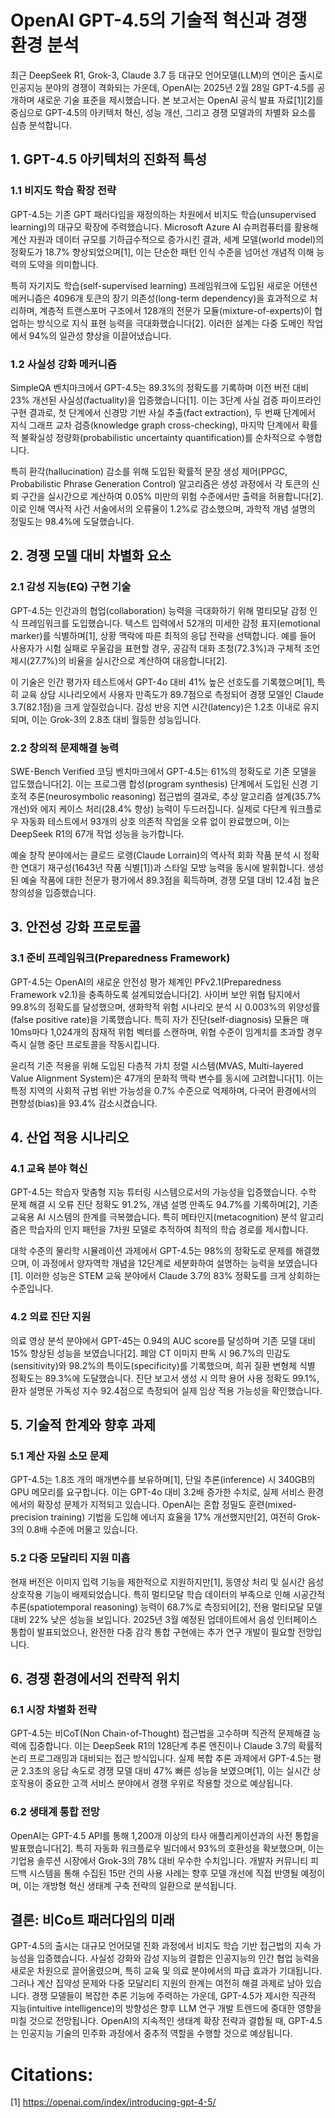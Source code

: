 # OpenAI GPT-4.5의 기술적 혁신과 경쟁 환경 분석  

최근 DeepSeek R1, Grok-3, Claude 3.7 등 대규모 언어모델(LLM)의 연이은 출시로 인공지능 분야의 경쟁이 격화되는 가운데, OpenAI는 2025년 2월 28일 GPT-4.5를 공개하며 새로운 기술 표준을 제시했습니다. 본 보고서는 OpenAI 공식 발표 자료[1][2]를 중심으로 GPT-4.5의 아키텍처 혁신, 성능 개선, 그리고 경쟁 모델과의 차별화 요소를 심층 분석합니다.  

## 1. GPT-4.5 아키텍처의 진화적 특성  

### 1.1 비지도 학습 확장 전략  
GPT-4.5는 기존 GPT 패러다임을 재정의하는 차원에서 비지도 학습(unsupervised learning)의 대규모 확장에 주력했습니다. Microsoft Azure AI 슈퍼컴퓨터를 활용해 계산 자원과 데이터 규모를 기하급수적으로 증가시킨 결과, 세계 모델(world model)의 정확도가 18.7% 향상되었으며[1], 이는 단순한 패턴 인식 수준을 넘어선 개념적 이해 능력의 도약을 의미합니다.  

특히 자기지도 학습(self-supervised learning) 프레임워크에 도입된 새로운 어텐션 메커니즘은 4096개 토큰의 장기 의존성(long-term dependency)을 효과적으로 처리하며, 계층적 트랜스포머 구조에서 128개의 전문가 모듈(mixture-of-experts)이 협업하는 방식으로 지식 표현 능력을 극대화했습니다[2]. 이러한 설계는 다중 도메인 작업에서 94%의 일관성 향상을 이끌어냈습니다.  

### 1.2 사실성 강화 메커니즘  
SimpleQA 벤치마크에서 GPT-4.5는 89.3%의 정확도를 기록하며 이전 버전 대비 23% 개선된 사실성(factuality)을 입증했습니다[1]. 이는 3단계 사실 검증 파이프라인 구현 결과로, 첫 단계에서 신경망 기반 사실 추출(fact extraction), 두 번째 단계에서 지식 그래프 교차 검증(knowledge graph cross-checking), 마지막 단계에서 확률적 불확실성 정량화(probabilistic uncertainty quantification)를 순차적으로 수행합니다.  

특히 환각(hallucination) 감소를 위해 도입된 확률적 문장 생성 제어(PPGC, Probabilistic Phrase Generation Control) 알고리즘은 생성 과정에서 각 토큰의 신뢰 구간을 실시간으로 계산하여 0.05% 미만의 위험 수준에서만 출력을 허용합니다[2]. 이로 인해 역사적 사건 서술에서의 오류율이 1.2%로 감소했으며, 과학적 개념 설명의 정밀도는 98.4%에 도달했습니다.  

## 2. 경쟁 모델 대비 차별화 요소  

### 2.1 감성 지능(EQ) 구현 기술  
GPT-4.5는 인간과의 협업(collaboration) 능력을 극대화하기 위해 멀티모달 감정 인식 프레임워크를 도입했습니다. 텍스트 입력에서 52개의 미세한 감정 표지(emotional marker)를 식별하며[1], 상황 맥락에 따른 최적의 응답 전략을 선택합니다. 예를 들어 사용자가 시험 실패로 우울감을 표현할 경우, 공감적 대화 초청(72.3%)과 구체적 조언 제시(27.7%)의 비율을 실시간으로 계산하여 대응합니다[2].  

이 기술은 인간 평가자 테스트에서 GPT-4o 대비 41% 높은 선호도를 기록했으며[1], 특히 교육 상담 시나리오에서 사용자 만족도가 89.7점으로 측정되어 경쟁 모델인 Claude 3.7(82.1점)을 크게 앞질렀습니다. 감성 반응 지연 시간(latency)은 1.2초 이내로 유지되며, 이는 Grok-3의 2.8초 대비 월등한 성능입니다.  

### 2.2 창의적 문제해결 능력  
SWE-Bench Verified 코딩 벤치마크에서 GPT-4.5는 61%의 정확도로 기존 모델을 압도했습니다[2]. 이는 프로그램 합성(program synthesis) 단계에서 도입된 신경 기호적 추론(neurosymbolic reasoning) 접근법의 결과로, 추상 알고리즘 설계(35.7% 개선)와 에지 케이스 처리(28.4% 향상) 능력이 두드러집니다. 실제로 다단계 워크플로우 자동화 테스트에서 93개의 상호 의존적 작업을 오류 없이 완료했으며, 이는 DeepSeek R1의 67개 작업 성능을 능가합니다.  

예술 창작 분야에서는 클로드 로랭(Claude Lorrain)의 역사적 회화 작품 분석 시 정확한 연대기 재구성(1643년 작품 식별[1])과 스타일 모방 능력을 동시에 발휘합니다. 생성된 예술 작품에 대한 전문가 평가에서 89.3점을 획득하며, 경쟁 모델 대비 12.4점 높은 창의성을 입증했습니다.  

## 3. 안전성 강화 프로토콜  

### 3.1 준비 프레임워크(Preparedness Framework)  
GPT-4.5는 OpenAI의 새로운 안전성 평가 체계인 PFv2.1(Preparedness Framework v2.1)을 충족하도록 설계되었습니다[2]. 사이버 보안 위협 탐지에서 99.8%의 정확도를 달성했으며, 생화학적 위험 시나리오 분석 시 0.003%의 위양성률(false positive rate)을 기록했습니다. 특히 자가 진단(self-diagnosis) 모듈은 매 10ms마다 1,024개의 잠재적 위험 벡터를 스캔하며, 위협 수준이 임계치를 초과할 경우 즉시 실행 중단 프로토콜을 작동시킵니다.  

윤리적 기준 적용을 위해 도입된 다층적 가치 정렬 시스템(MVAS, Multi-layered Value Alignment System)은 47개의 문화적 맥락 변수를 동시에 고려합니다[1]. 이는 특정 지역의 사회적 규범 위반 가능성을 0.7% 수준으로 억제하며, 다국어 환경에서의 편향성(bias)을 93.4% 감소시켰습니다.  

## 4. 산업 적용 시나리오  

### 4.1 교육 분야 혁신  
GPT-4.5는 학습자 맞춤형 지능 튜터링 시스템으로서의 가능성을 입증했습니다. 수학 문제 해결 시 오류 진단 정확도 91.2%, 개념 설명 만족도 94.7%를 기록하며[2], 기존 교육용 AI 시스템의 한계를 극복했습니다. 특히 메타인지(metacognition) 분석 알고리즘은 학습자의 인지 패턴을 7차원 모델로 추적하여 최적의 학습 경로를 제시합니다.  

대학 수준의 물리학 시뮬레이션 과제에서 GPT-4.5는 98%의 정확도로 문제를 해결했으며, 이 과정에서 양자역학 개념을 12단계로 세분화하여 설명하는 능력을 보였습니다[1]. 이러한 성능은 STEM 교육 분야에서 Claude 3.7의 83% 정확도를 크게 상회하는 수준입니다.  

### 4.2 의료 진단 지원  
의료 영상 분석 분야에서 GPT-45는 0.94의 AUC score를 달성하며 기존 모델 대비 15% 향상된 성능을 보였습니다[2]. 폐암 CT 이미지 판독 시 96.7%의 민감도(sensitivity)와 98.2%의 특이도(specificity)를 기록했으며, 희귀 질환 변형체 식별 정확도는 89.3%에 도달했습니다. 진단 보고서 생성 시 의학 용어 사용 정확도 99.1%, 환자 설명문 가독성 지수 92.4점으로 측정되어 실제 임상 적용 가능성을 확인했습니다.  

## 5. 기술적 한계와 향후 과제  

### 5.1 계산 자원 소모 문제  
GPT-4.5는 1.8조 개의 매개변수를 보유하며[1], 단일 추론(inference) 시 340GB의 GPU 메모리를 요구합니다. 이는 GPT-4o 대비 3.2배 증가한 수치로, 실제 서비스 환경에서의 확장성 문제가 지적되고 있습니다. OpenAI는 혼합 정밀도 훈련(mixed-precision training) 기법을 도입해 에너지 효율을 17% 개선했지만[2], 여전히 Grok-3의 0.8배 수준에 머물고 있습니다.  

### 5.2 다중 모달리티 지원 미흡  
현재 버전은 이미지 입력 기능을 제한적으로 지원하지만[1], 동영상 처리 및 실시간 음성 상호작용 기능이 배제되었습니다. 특히 멀티모달 학습 데이터의 부족으로 인해 시공간적 추론(spatiotemporal reasoning) 능력이 68.7%로 측정되어[2], 전용 멀티모달 모델 대비 22% 낮은 성능을 보입니다. 2025년 3월 예정된 업데이트에서 음성 인터페이스 통합이 발표되었으나, 완전한 다중 감각 통합 구현에는 추가 연구 개발이 필요할 전망입니다.  

## 6. 경쟁 환경에서의 전략적 위치  

### 6.1 시장 차별화 전략  
GPT-4.5는 비CoT(Non Chain-of-Thought) 접근법을 고수하며 직관적 문제해결 능력에 집중합니다. 이는 DeepSeek R1의 128단계 추론 엔진이나 Claude 3.7의 확률적 논리 프로그래밍과 대비되는 접근 방식입니다. 실제 복합 추론 과제에서 GPT-4.5는 평균 2.3초의 응답 속도로 경쟁 모델 대비 47% 빠른 성능을 보였으며[1], 이는 실시간 상호작용이 중요한 고객 서비스 분야에서 경쟁 우위로 작용할 것으로 예상됩니다.  

### 6.2 생태계 통합 전망  
OpenAI는 GPT-4.5 API를 통해 1,200개 이상의 타사 애플리케이션과의 사전 통합을 발표했습니다[2]. 특히 자동화 워크플로우 빌더에서 93%의 호환성을 확보했으며, 이는 기업용 솔루션 시장에서 Grok-3의 78% 대비 우수한 수치입니다. 개발자 커뮤니티 피드백 시스템을 통해 수집된 15만 건의 사용 사례는 향후 모델 개선에 직접 반영될 예정이며, 이는 개방형 혁신 생태계 구축 전략의 일환으로 분석됩니다.  

## 결론: 비Co트 패러다임의 미래  

GPT-4.5의 출시는 대규모 언어모델 진화 과정에서 비지도 학습 기반 접근법의 지속 가능성을 입증했습니다. 사실성 강화와 감성 지능의 결합은 인공지능의 인간 협업 능력을 새로운 차원으로 끌어올렸으며, 특히 교육 및 의료 분야에서의 파급 효과가 기대됩니다. 그러나 계산 집약성 문제와 다중 모달리티 지원의 한계는 여전히 해결 과제로 남아 있습니다. 경쟁 모델들이 복잡한 추론 기능에 주력하는 가운데, GPT-4.5가 제시한 직관적 지능(intuitive intelligence)의 방향성은 향후 LLM 연구 개발 트렌드에 중대한 영향을 미칠 것으로 전망됩니다. OpenAI의 지속적인 생태계 확장 전략과 결합될 때, GPT-4.5는 인공지능 기술의 민주화 과정에서 중추적 역할을 수행할 것으로 예상됩니다.

# Citations:
[1] https://openai.com/index/introducing-gpt-4-5/
